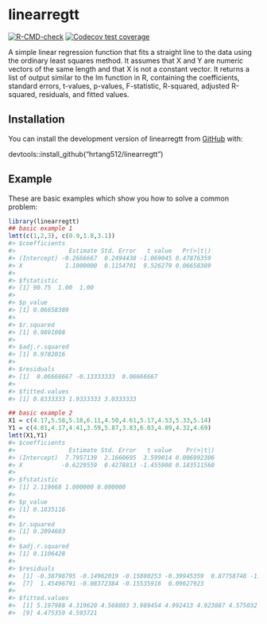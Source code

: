 
<!-- README.md is generated from README.Rmd. Please edit that file -->

# linearregtt

<!-- badges: start -->

[![R-CMD-check](https://github.com/hrtang512/linearregtt/actions/workflows/R-CMD-check.yaml/badge.svg)](https://github.com/hrtang512/linearregtt/actions/workflows/R-CMD-check.yaml)
[![Codecov test
coverage](https://codecov.io/gh/hrtang512/linearregtt/branch/master/graph/badge.svg)](https://app.codecov.io/gh/hrtang512/linearregtt?branch=master)
<!-- badges: end -->

A simple linear regression function that fits a straight line to the
data using the ordinary least squares method. It assumes that X and Y
are numeric vectors of the same length and that X is not a constant
vector. It returns a list of output similar to the lm function in R,
containing the coefficients, standard errors, t-values, p-values,
F-statistic, R-squared, adjusted R-squared, residuals, and fitted
values.

## Installation

You can install the development version of linearregtt from
[GitHub](https://github.com/) with:

devtools::install_github(“hrtang512/linearregtt”)

## Example

These are basic examples which show you how to solve a common problem:

``` r
library(linearregtt)
## basic example 1
lmtt(c(1,2,3), c(0.9,1.8,3.1))
#> $coefficients
#>               Estimate Std. Error   t value   Pr(>|t|)
#> (Intercept) -0.2666667  0.2494438 -1.069045 0.47876359
#> X            1.1000000  0.1154701  9.526279 0.06658389
#> 
#> $fstatistic
#> [1] 90.75  1.00  1.00
#> 
#> $p_value
#> [1] 0.06658389
#> 
#> $r.squared
#> [1] 0.9891008
#> 
#> $adj.r.squared
#> [1] 0.9782016
#> 
#> $residuals
#> [1]  0.06666667 -0.13333333  0.06666667
#> 
#> $fitted.values
#> [1] 0.8333333 1.9333333 3.0333333

## basic example 2
X1 = c(4.17,5.58,5.18,6.11,4.50,4.61,5.17,4.53,5.33,5.14)
Y1 = c(4.81,4.17,4.41,3.59,5.87,3.83,6.03,4.89,4.32,4.69)
lmtt(X1,Y1)
#> $coefficients
#>               Estimate Std. Error   t value    Pr(>|t|)
#> (Intercept)  7.7957139  2.1660695  3.599014 0.006992306
#> X           -0.6229559  0.4278813 -1.455908 0.183511560
#> 
#> $fstatistic
#> [1] 2.119668 1.000000 8.000000
#> 
#> $p_value
#> [1] 0.1835116
#> 
#> $r.squared
#> [1] 0.2094603
#> 
#> $adj.r.squared
#> [1] 0.1106428
#> 
#> $residuals
#>  [1] -0.38798795 -0.14962019 -0.15880253 -0.39945359  0.87758748 -1.09388737
#>  [7]  1.45496791 -0.08372384 -0.15535916  0.09627923
#> 
#> $fitted.values
#>  [1] 5.197988 4.319620 4.568803 3.989454 4.992413 4.923887 4.575032 4.973724
#>  [9] 4.475359 4.593721
```

